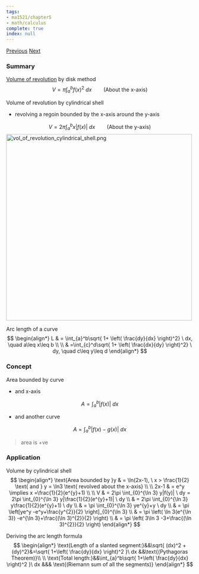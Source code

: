 ```yaml
---
tags:
- ma1521/chapter5
- math/calculus
complete: true
index: null
---
```

[Previous](/labyrinth/notes/math/ma1521/improper_integrals)   [Next](/labyrinth/notes/math/ma1521/sequences)

### Summary
[Volume of revolution](/labyrinth/notes/math/ma1301/volume_of_revolution) by disk method
$$
V = \pi \int_{a}^{b} f(x)^{2} \ dx \qquad \text{(About the x-axis)}
$$

Volume of revolution by cylindrical shell
- revolving a regoin bounded by the x-axis around the y-axis

$$
V = 2\pi \int_{a}^{b} x|f(x)| \ dx \qquad \text{(About the y-axis)}
$$
<img src="/labyrinth/assets/vol_of_revolution_cylindrical_shell.png" alt="vol_of_revolution_cylindrical_shell.png" class="mx-auto object-fill" style="width:500px;" />

Arc length of a curve
$$
\begin{align*}
L & = \int_{a}^b\sqrt{ 1+ \left( \frac{dy}{dx} \right)^2} \ dx, \quad a\leq x\leq b \\
\\
& =\int_{c}^d\sqrt{ 1+ \left( \frac{dx}{dy} \right)^2} \ dy, \quad c\leq y\leq d
\end{align*}
$$

### Concept
Area bounded by curve
- and x-axis

$$
A = \int_{a}^{b} |f(x)| \ dx 
$$
- and another curve

$$
A = \int_{a}^{b} |f(x)-g(x)| \ dx 
$$
> area is +ve

### Application
Volume by cylindrical shell
$$
\begin{align*}
\text{Area bounded by }y & = \ln(2x-1), \ x > \frac{1}{2} \text{ and } y = \ln3 \text{ revolved about the x-axis} \\
\\
2x-1 & = e^y \implies x =\frac{1}{2}(e^{y}+1) \\
\\
V & = 2\pi \int_{0}^{\ln 3} y|f(y)| \ dy = 2\pi \int_{0}^{\ln 3} y|\frac{1}{2}(e^{y}+1)| \ dy \\
& = 2\pi \int_{0}^{\ln 3} y\frac{1}{2}(e^{y}+1) \ dy \\
& = \pi \int_{0}^{\ln 3} ye^{y}+y \ dy \\
& = \pi \left[ye^y -e^y+\frac{y^{2}}{2} \right]_{0}^{\ln 3} \\
& = \pi \left( \ln 3(e^{\ln 3}) -e^{\ln 3}+\frac{(\ln 3)^{2}}{2} \right) \\
& = \pi \left( 3\ln 3 -3+\frac{(\ln 3)^{2}}{2} \right)
\end{align*}
$$

Deriving the arc length formula
$$
\begin{align*}
\text{Length of a slanted segment:}&&\sqrt{ (dx)^2 +(dy)^2}&=\sqrt{ 1+\left( \frac{dy}{dx} \right)^2 }\ dx &&\text{(Pythagoras Theorem)}\\
\\
\text{Total length:}&&\int_{a}^b\sqrt{ 1+\left( \frac{dy}{dx} \right)^2 }\ dx &&& \text{(Riemann sum of all the segments)}
\end{align*}
$$
